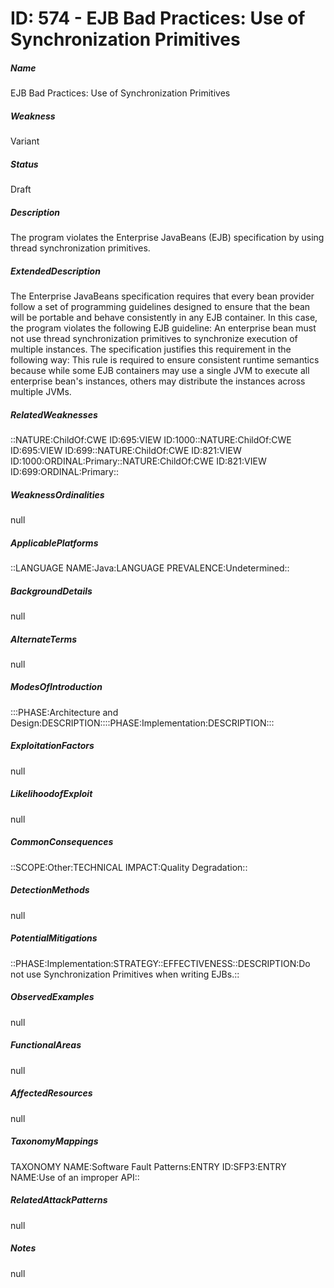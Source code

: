 # ID: 574 - EJB Bad Practices: Use of Synchronization Primitives
<h5>Name</h5>EJB Bad Practices: Use of Synchronization Primitives
<h5>Weakness</h5>Variant
<h5>Status</h5>Draft
<h5>Description</h5>The program violates the Enterprise JavaBeans (EJB) specification by using thread synchronization primitives.
<h5>ExtendedDescription</h5>The Enterprise JavaBeans specification requires that every bean provider follow a set of programming guidelines designed to ensure that the bean will be portable and behave consistently in any EJB container. In this case, the program violates the following EJB guideline: An enterprise bean must not use thread synchronization primitives to synchronize execution of multiple instances. The specification justifies this requirement in the following way: This rule is required to ensure consistent runtime semantics because while some EJB containers may use a single JVM to execute all enterprise bean's instances, others may distribute the instances across multiple JVMs.
<h5>RelatedWeaknesses</h5>::NATURE:ChildOf:CWE ID:695:VIEW ID:1000::NATURE:ChildOf:CWE ID:695:VIEW ID:699::NATURE:ChildOf:CWE ID:821:VIEW ID:1000:ORDINAL:Primary::NATURE:ChildOf:CWE ID:821:VIEW ID:699:ORDINAL:Primary::
<h5>WeaknessOrdinalities</h5>null
<h5>ApplicablePlatforms</h5>::LANGUAGE NAME:Java:LANGUAGE PREVALENCE:Undetermined::
<h5>BackgroundDetails</h5>null
<h5>AlternateTerms</h5>null
<h5>ModesOfIntroduction</h5>:::PHASE:Architecture and Design:DESCRIPTION::::PHASE:Implementation:DESCRIPTION:::
<h5>ExploitationFactors</h5>null
<h5>LikelihoodofExploit</h5>null
<h5>CommonConsequences</h5>::SCOPE:Other:TECHNICAL IMPACT:Quality Degradation::
<h5>DetectionMethods</h5>null
<h5>PotentialMitigations</h5>::PHASE:Implementation:STRATEGY::EFFECTIVENESS::DESCRIPTION:Do not use Synchronization Primitives when writing EJBs.::
<h5>ObservedExamples</h5>null
<h5>FunctionalAreas</h5>null
<h5>AffectedResources</h5>null
<h5>TaxonomyMappings</h5>TAXONOMY NAME:Software Fault Patterns:ENTRY ID:SFP3:ENTRY NAME:Use of an improper API::
<h5>RelatedAttackPatterns</h5>null
<h5>Notes</h5>null

